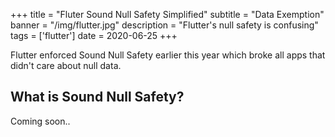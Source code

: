 +++
title = "Fluter Sound Null Safety Simplified"
subtitle = "Data Exemption"
banner = "/img/flutter.jpg"
description = "Flutter's null safety is confusing"
tags = ['flutter']
date = 2020-06-25
+++

Flutter enforced Sound Null Safety earlier this year which broke all apps that didn't care about null data. 

## What is Sound Null Safety?

Coming soon..


